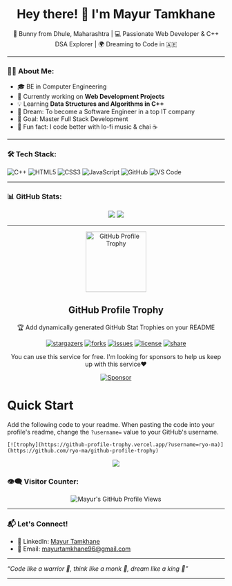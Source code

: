 
<h1 align="center">Hey there! 👋 I'm Mayur Tamkhane</h1>

<p align="center">
  🐇 Bunny from Dhule, Maharashtra | 💻 Passionate Web Developer & C++ DSA Explorer | 🌍 Dreaming to Code in 🇦🇪
</p>

---

### 👨‍💻 About Me:

- 🎓 BE in Computer Engineering  
- 🔭 Currently working on **Web Development Projects**  
- 💡 Learning **Data Structures and Algorithms in C++**  
- 🚀 Dream: To become a Software Engineer in a top IT company  
- 🎯 Goal: Master Full Stack Development  
- 🧘 Fun fact: I code better with lo-fi music & chai ☕  

---

### 🛠️ Tech Stack:

![C++](https://img.shields.io/badge/C++-00599C?style=flat&logo=c%2B%2B&logoColor=white)
![HTML5](https://img.shields.io/badge/HTML5-e34c26?style=flat&logo=html5&logoColor=white)
![CSS3](https://img.shields.io/badge/CSS3-1572B6?style=flat&logo=css3&logoColor=white)
![JavaScript](https://img.shields.io/badge/JavaScript-f7df1e?style=flat&logo=javascript&logoColor=black)
![GitHub](https://img.shields.io/badge/GitHub-181717?style=flat&logo=github&logoColor=white)
![VS Code](https://img.shields.io/badge/VS%20Code-007ACC?style=flat&logo=visual-studio-code&logoColor=white)

---

### 📊 GitHub Stats:

<p align="center">
  <img src="https://github-readme-stats.vercel.app/api?username=mayurt96&show_icons=true&theme=radical" />
  <img src="https://github-readme-stats.vercel.app/api/top-langs/?username=mayurt96&layout=compact&theme=radical" />
</p>

---

<div align="center">
  <img width="140" src="https://user-images.githubusercontent.com/6661165/91657958-61b4fd00-eb00-11ea-9def-dc7ef5367e34.png"  alt="GitHub Profile Trophy"/>
  <h2 align="center">GitHub Profile Trophy</h2>
  <p align="center">🏆 Add dynamically generated GitHub Stat Trophies on your README</p>
</div>
<div align="center">

[![stargazers](https://img.shields.io/github/stars/ryo-ma/github-profile-trophy)](https://github.com/ryo-ma/github-profile-trophy/stargazers)
[![forks](https://img.shields.io/github/forks/ryo-ma/github-profile-trophy)](https://github.com/ryo-ma/github-profile-trophy/network/members)
[![issues](https://img.shields.io/github/issues/ryo-ma/github-profile-trophy)](https://github.com/ryo-ma/github-profile-trophy/issues)
[![license](https://img.shields.io/github/license/ryo-ma/github-profile-trophy)](https://github.com/ryo-ma/github-profile-trophy/blob/master/LICENSE)
[![share](https://img.shields.io/twitter/url?style=social&url=https%3A%2F%2Fgithub.com%2Fryo-ma%2Fgithub-profile-trophy)](https://twitter.com/intent/tweet?text=Add%20dynamically%20generated%20GitHub%20Trophy%20on%20your%20readme%0D%0A&url=https%3A%2F%2Fgithub.com%2Fryo-ma%2Fgithub-profile-trophy)

</div>
<p align="center">
  You can use this service for free. I'm looking for sponsors to help us keep up with this service❤️
</p>
<div align="center">
  <a href="https://github.com/sponsors/ryo-ma">
    <img src="https://img.shields.io/static/v1?label=Sponsor&message=%E2%9D%A4&logo=GitHub&color=ff69b4" alt="Sponsor"/>
  </a>
</div>

# Quick Start

Add the following code to your readme. When pasting the code into your profile's
readme, change the `?username=` value to your GitHub's username.

```
[![trophy](https://github-profile-trophy.vercel.app/?username=ryo-ma)](https://github.com/ryo-ma/github-profile-trophy)
```

<p align="center">
  <img src="https://github-profile-trophy.vercel.app/?username=ryo-ma&column=8&rank=SSS,SS,S,AAA,AA,A,B,C" />
</p>



### 👁️‍🗨️ Visitor Counter:

<p align="center">
  <img src="https://komarev.com/ghpvc/?username=mayurt96&label=Profile%20Views&color=blue&style=flat" alt="Mayur's GitHub Profile Views" />
</p>

---

### 📬 Let's Connect!

- 💼 LinkedIn: [Mayur Tamkhane](https://www.linkedin.com/in/mayur-tamkhane-7a9726243)
- 📧 Email: [mayurtamkhane96@gmail.com](mailto:mayurtamkhane96@gmail.com)

---

_“Code like a warrior 🧠, think like a monk 🧘, dream like a king 👑”_

---

